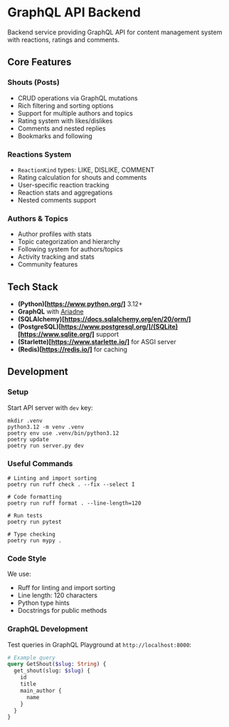 # GraphQL API Backend

Backend service providing GraphQL API for content management system with reactions, ratings and comments.

## Core Features

### Shouts (Posts)
- CRUD operations via GraphQL mutations
- Rich filtering and sorting options
- Support for multiple authors and topics
- Rating system with likes/dislikes
- Comments and nested replies
- Bookmarks and following

### Reactions System
- `ReactionKind` types: LIKE, DISLIKE, COMMENT
- Rating calculation for shouts and comments
- User-specific reaction tracking
- Reaction stats and aggregations
- Nested comments support

### Authors & Topics
- Author profiles with stats
- Topic categorization and hierarchy
- Following system for authors/topics
- Activity tracking and stats
- Community features

## Tech Stack

- **(Python)[https://www.python.org/]** 3.12+
- **GraphQL** with [Ariadne](https://ariadnegraphql.org/)
- **(SQLAlchemy)[https://docs.sqlalchemy.org/en/20/orm/]**
- **(PostgreSQL)[https://www.postgresql.org/]/(SQLite)[https://www.sqlite.org/]** support
- **(Starlette)[https://www.starlette.io/]** for ASGI server
- **(Redis)[https://redis.io/]** for caching

## Development

### Setup


Start API server with `dev` key:

```shell
mkdir .venv
python3.12 -m venv .venv
poetry env use .venv/bin/python3.12
poetry update
poetry run server.py dev
```

### Useful Commands

```shell
# Linting and import sorting
poetry run ruff check . --fix --select I 

# Code formatting
poetry run ruff format . --line-length=120 

# Run tests
poetry run pytest

# Type checking
poetry run mypy .
```

### Code Style

We use:
- Ruff for linting and import sorting
- Line length: 120 characters
- Python type hints
- Docstrings for public methods

### GraphQL Development

Test queries in GraphQL Playground at `http://localhost:8000`:

```graphql
# Example query
query GetShout($slug: String) {
  get_shout(slug: $slug) {
    id
    title
    main_author {
      name
    }
  }
}
```
